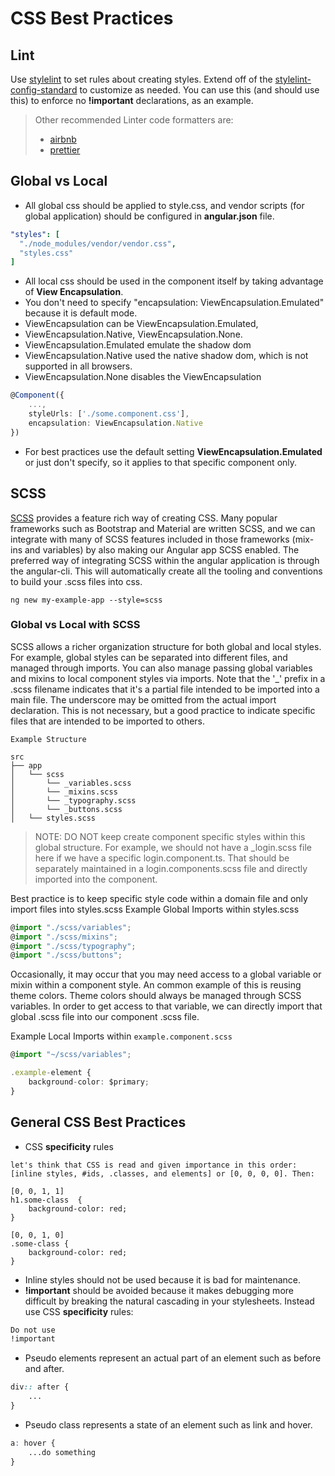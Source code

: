 # CSS Best Practices

## Lint
Use [stylelint](https://stylelint.io/) to set rules about creating styles. Extend off of the [stylelint-config-standard](https://github.com/stylelint/stylelint-config-standard) to customize as needed. You can use this (and should use this) to enforce no **!important** declarations, as an example.

> Other recommended Linter code formatters are: 
> - [airbnb](https://github.com/airbnb/javascript) 
> - [prettier](https://prettier.io/)

## Global vs Local
- All global css should be applied to style.css, and vendor scripts (for global application) should be configured in **angular.json** file.

```yaml
"styles": [
  "./node_modules/vendor/vendor.css",
  "styles.css"
]
```

- All local css should be used in the component itself by taking advantage of **View Encapsulation**.
- You don't need to specify "encapsulation: ViewEncapsulation.Emulated" because it is default mode.
- ViewEncapsulation can be ViewEncapsulation.Emulated, 
- ViewEncapsulation.Native, ViewEncapsulation.None.
- ViewEncapsulation.Emulated emulate the shadow dom
- ViewEncapsulation.Native used the native shadow dom, which is not supported in all browsers.
- ViewEncapsulation.None disables the ViewEncapsulation
```typescript
@Component({
    ...,
    styleUrls: ['./some.component.css'],
    encapsulation: ViewEncapsulation.Native
})
```
- For best practices use the default setting **ViewEncapsulation.Emulated** or just don't specify, so it applies to that specific component only.
  
## SCSS
[SCSS](https://sass-lang.com/documentation/syntax) provides a feature rich way of creating CSS. Many popular frameworks such as Bootstrap and Material are written SCSS, and we can integrate with many of SCSS features included in those frameworks (mix-ins and variables) by also making our Angular app SCSS enabled. The preferred way of integrating SCSS within the angular application is through the angular-cli. This will automatically create all the tooling and conventions to build your .scss files into css.

```shell
ng new my-example-app --style=scss
```

### Global vs Local with SCSS
SCSS allows a richer organization structure for both global and local styles. For example, global styles can be separated into different files, and managed through imports. You can also manage passing global variables and mixins to local component styles via imports. Note that the '_' prefix in a .scss filename indicates that it's a partial file intended to be imported into a main file. The underscore may be omitted from the actual import declaration. This is not necessary, but a good practice to indicate specific files that are intended to be imported to others.

`Example Structure`
```
src
├── app
│   └── scss
│       └── _variables.scss
│       └── _mixins.scss
│       └── _typography.scss
│       └── _buttons.scss
│   └── styles.scss
```

>NOTE: DO NOT keep create component specific styles within this global structure. For example, we should not have a _login.scss file here if we have a specific login.component.ts. That should be separately maintained in a login.components.scss file and directly imported into the component.

Best practice is to keep specific style code within a domain file and only import files into styles.scss
Example Global Imports within styles.scss
```typescript
@import "./scss/variables";
@import "./scss/mixins";
@import "./scss/typography";
@import "./scss/buttons";
```

Occasionally, it may occur that you may need access to a global variable or mixin within a component style. An common example of this is reusing theme colors. Theme colors should always be managed through SCSS variables. In order to get access to that variable, we can directly import that global .scss file into our component .scss file.

Example Local Imports within `example.component.scss`

```typescript
@import "~/scss/variables";

.example-element {
    background-color: $primary;
}
```

## General CSS Best Practices
- CSS **specificity** rules
```
let's think that CSS is read and given importance in this order:
[inline styles, #ids, .classes, and elements] or [0, 0, 0, 0]. Then:

[0, 0, 1, 1]
h1.some-class  {
    background-color: red;
}

[0, 0, 1, 0]
.some-class {
    background-color: red;
}
```

- Inline styles should not be used because it is bad for maintenance.
- **!important** should be avoided because it makes debugging more difficult by breaking the natural cascading in your stylesheets. Instead use CSS **specificity** rules:
```scss
Do not use 
!important
```

- Pseudo elements represent an actual part of an element such as before and after.
```scss
div:: after {
    ...
}
```
- Pseudo class represents a state of an element such as link and hover.
```scss
a: hover {
    ...do something
}
```


